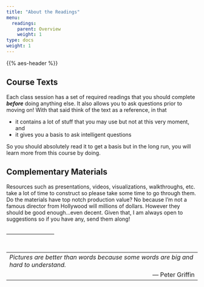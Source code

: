 ```yaml
---
title: "About the Readings"
menu:
  readings:
    parent: Overview
    weight: 1
type: docs
weight: 1
---
```


{{% aes-header %}}

## Course Texts

Each class session has a set of required readings that you should complete ***before*** doing anything else. It also allows you to ask questions prior to moving on! With that said think of the text as a reference, in that

-   it contains a lot of stuff that you may use but not at this very moment, and
-   it gives you a basis to ask intelligent questions

So you should absolutely read it to get a basis but in the long run, you will learn more from this course by doing.

## Complementary Materials

Resources such as presentations, videos, visualizations, walkthroughs, etc. take a lot of time to construct so please take some time to go through them. Do the materials have top notch production value? No because I’m not a famous director from Hollywood will millions of dollars. However they should be good enough…even decent. Given that, I am always open to suggestions so if you have any, send them along!
<br>
<br>
<hr style="width:25%">
<br>
<table>
<tr>
<td>
<i>Pictures are better than words because some words are big and hard to understand.</i>
</td>
</tr>
<tr>
<td align="right">
— Peter Griffin
</td>
</tr>
</table>
